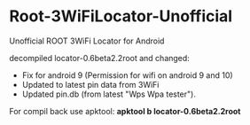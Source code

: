 # Root-3WiFiLocator-Unofficial
Unofficial ROOT 3WiFi Locator for Android

decompiled locator-0.6beta2.2root and changed:
* Fix for android 9 (Permission for wifi on android 9 and 10)
* Updated to latest pin data from 3WiFi
* Updated pin.db (from latest "Wps Wpa tester").

For compil back use apktool:
**apktool b locator-0.6beta2.2root**
